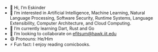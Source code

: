 - 👋 Hi, I’m Eskinder
- 👀 I’m interested in Artificial Intelligence, Machine Learning, Natural Language Processing, Software Security, Runtime Systems, Language Extensibility, Computer Architecture, and Cloud Computing.
- 🌱 I’m currently learning Dart, Rust and Go
- 💞️ I’m looking to collaborate on efitsum@hawk.iit.edu
- 😄 Pronouns: He/Him
- ⚡ Fun fact: I enjoy reading comicbooks.

<!---
efitsum/efitsum is a ✨ special ✨ repository because its `README.md` (this file) appears on your GitHub profile.
You can click the Preview link to take a look at your changes.
--->
